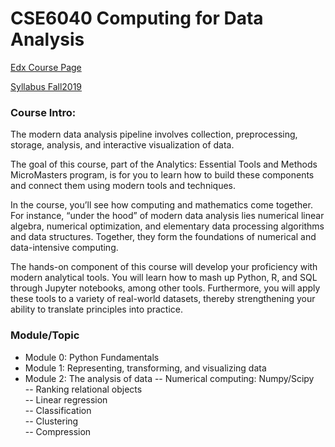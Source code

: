 # CSE6040 Computing for Data Analysis
 
 [Edx Course Page](https://www.edx.org/course/computing-for-data-analysis)

[Syllabus Fall2019](https://github.com/Alexxxalot/GA-Analytics-MicroMaster/blob/main/CSE6040%20Computing%20for%20Data%20Analysis/Syllabus__Final__-_CSE_6040-x-_Intro_to..._for_Data_Analysis__Fall_2019_-_HackMD.pdf)


### Course Intro:
The modern data analysis pipeline involves collection, preprocessing, storage, analysis, and interactive visualization of data.  

The goal of this course, part of the Analytics: Essential Tools and Methods MicroMasters program, is for you to learn how to build these components and connect them using modern tools and techniques.  

In the course, you’ll see how computing and mathematics come together. For instance, “under the hood” of modern data analysis lies numerical linear algebra, numerical optimization, and elementary data processing algorithms and data structures. Together, they form the foundations of numerical and data-intensive computing.  

The hands-on component of this course will develop your proficiency with modern analytical tools. You will learn how to mash up Python, R, and SQL through Jupyter notebooks, among other tools. Furthermore, you will apply these tools to a variety of real-world datasets, thereby strengthening your ability to translate principles into practice.  

### Module/Topic
* Module 0: Python Fundamentals
* Module 1: Representing, transforming, and visualizing data
* Module 2: The analysis of data
-- Numerical computing: Numpy/Scipy  
-- Ranking relational objects  
-- Linear regression  
-- Classification  
-- Clustering  
-- Compression  
